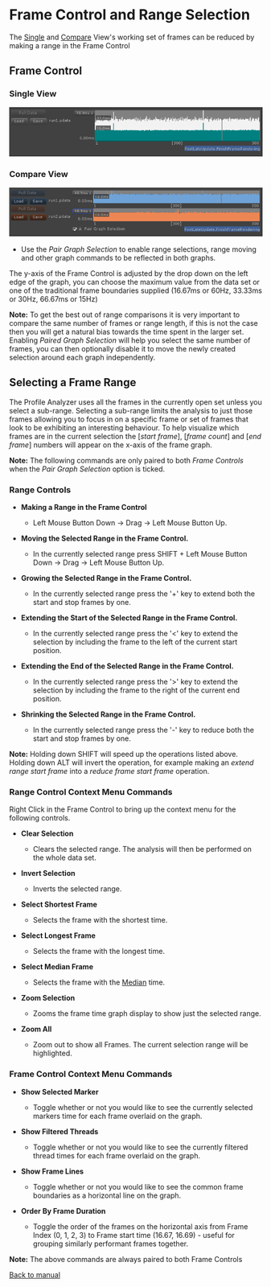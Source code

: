 # Frame Control and Range Selection

The [Single](single-view.md) and [Compare](compare-view.md) View's working set of frames can be reduced by making a range in the Frame Control

## Frame Control
### Single View
![FrameRange.](images/single-view-frame-selection.png)

### Compare View
![FrameRange.](images/compare-view-frame-selection.png)
* Use the _Pair Graph Selection_ to enable range selections, range moving and other graph commands to be reflected in both graphs.

The y-axis of the Frame Control is adjusted by the drop down on the left edge of the graph, you can choose the maximum value from the data set or one of the traditional frame boundaries supplied (16.67ms or 60Hz, 33.33ms or 30Hz, 66.67ms or 15Hz)

**Note:** To get the best out of range comparisons it is very important to compare the same number of frames or range length, if this is not the case then you will get a natural bias towards the time spent in the larger set. Enabling _Paired Graph Selection_ will help you select the same number of frames, you can then optionally disable it to move the newly created selection around each graph independently.

## Selecting a Frame Range
The Profile Analyzer uses all the frames in the currently open set unless you select a sub-range. Selecting a sub-range limits the analysis to just those frames allowing you to focus in on a specific frame or set of frames that look to be exhibiting an interesting behaviour. To help visualize which frames are in the current selection the [_start frame_], [_frame count_] and [_end frame_] numbers will appear on the x-axis of the frame graph.

**Note:** The following commands are only paired to both _Frame Controls_ when the _Pair Graph Selection_ option is ticked.

### Range Controls
* **Making a Range in the Frame Control**
    * Left Mouse Button Down -> Drag -> Left Mouse Button Up.

* **Moving the Selected Range in the Frame Control.**
    * In the currently selected range press SHIFT + Left Mouse Button Down -> Drag -> Left Mouse Button Up.

* **Growing the Selected Range in the Frame Control.**
    * In the currently selected range press the '+' key to extend both the start and stop frames by one. 

* **Extending the Start of the Selected Range in the Frame Control.**
    * In the currently selected range press the '<' key to extend the selection by including the frame to the left of the current start position.

* **Extending the End of the Selected Range in the Frame Control.**
    * In the currently selected range press the '>' key to extend the selection by including the frame to the right of the current end position.

* **Shrinking the Selected Range in the Frame Control.**
    * In the currently selected range press the '-' key to reduce both the start and stop frames by one. 

**Note:** Holding down SHIFT will speed up the operations listed above. Holding down ALT will invert the operation, for example making an *extend range start frame* into a *reduce frame start frame* operation.


### Range Control Context Menu Commands

Right Click in the Frame Control to bring up the context menu for the following controls.

* **Clear Selection**
    * Clears the selected range. The analysis will then be performed on the whole data set.

* **Invert Selection**
    * Inverts the selected range.

* **Select Shortest Frame**
    * Selects the frame with the shortest time.

* **Select Longest Frame**
    * Selects the frame with the longest time.

* **Select Median Frame**
    * Selects the frame with the [Median](https://en.wikipedia.org/wiki/Median) time. 

* **Zoom Selection**
    * Zooms the frame time graph display to show just the selected range.

* **Zoom All**
    * Zoom out to show all Frames. The current selection range will be highlighted.

### Frame Control Context Menu Commands
* **Show Selected Marker**
    * Toggle whether or not you would like to see the currently selected markers time for each frame overlaid on the graph.

* **Show Filtered Threads**
    * Toggle whether or not you would like to see the currently filtered thread times for each frame overlaid on the graph.

* **Show Frame Lines**
    * Toggle whether or not you would like to see the common frame boundaries as a horizontal line on the graph.

* **Order By Frame Duration**
    * Toggle the order of the frames on the horizontal axis from Frame Index (0, 1, 2, 3) to Frame start time (16.67, 16.69) - useful for grouping similarly performant frames together.

**Note:** The above commands are always paired to both Frame Controls

[Back to manual](manual.md)